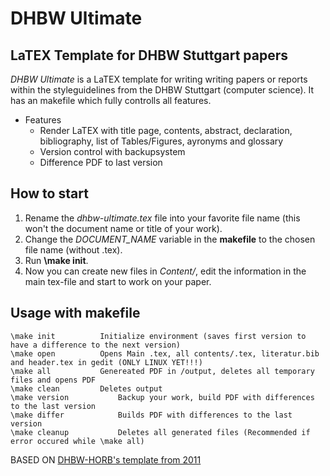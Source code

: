 DHBW Ultimate
=============
## LaTEX Template for DHBW Stuttgart papers
_DHBW Ultimate_ is a LaTEX template for writing writing papers or reports within the styleguidelines from the DHBW Stuttgart (computer science).
It has an makefile which fully controlls all features.

* Features
  + Render LaTEX with title page, contents, abstract, declaration, bibliography, list of Tables/Figures, ayronyms and glossary
  + Version control with backupsystem
  + Difference PDF to last version

## How to start
1. Rename the _dhbw-ultimate.tex_ file into your favorite file name (this won't the document name or title of your work).
2. Change the *DOCUMENT_NAME* variable in the **makefile** to the chosen file name (without .tex).
3. Run **\make init**.
4. Now you can create new files in *Content/*, edit the information in the main tex-file and start to work on your paper. 

## Usage with makefile
	\make init			Initialize environment (saves first version to have a difference to the next version)
	\make open			Opens Main .tex, all contents/.tex, literatur.bib and header.tex in gedit (ONLY LINUX YET!!!)
	\make all			Genereated PDF in /output, deletes all temporary files and opens PDF
	\make clean			Deletes output
	\make version			Backup your work, build PDF with differences to the last version
	\make differ			Builds PDF with differences to the last version 
	\make cleanup			Deletes all generated files (Recommended if error occured while \make all)
	




BASED ON [DHBW-HORB's template from 2011](https://github.com/dhbw-horb/latexVorlageEnglisch/commits/master)
